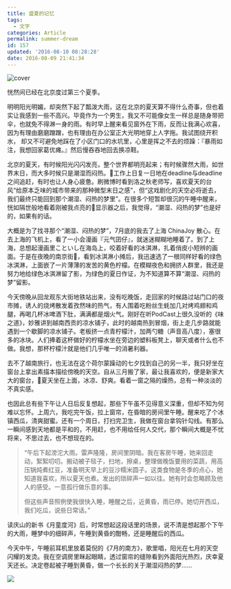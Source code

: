 ```yaml
---
title: 盛夏的记忆
tags:
  - 文字
categories: Article
permalink: summer-dream
id: 157
updated: '2016-08-10 08:28:28'
date: 2016-08-09 21:41:34
---
```


![cover](https://cat.yufan.me/cats/2016-08-09-2016080903.png)

恍然间已经在北京度过第三个夏季。

明明阳光明媚，却突然下起了瓢泼大雨，这在北京的夏天算不得什么奇事，但也着实让我感到一些不高兴。毕竟作为一个男生，我又不可能像女生一样总是随身带把伞，也就免不得淋一身的雨。有时早上醒来看见窗外在下雨，反而让我满心欢喜，因为有理由磨磨蹭蹭，也有理由在办公室正大光明地穿上人字拖。我试图绕开积水， 却又不可避免地踩在了小区门口的水坑里，心里是挥之不去的烦躁：『暴雨如注，我想回家葛优瘫。』然后慢吞吞地回去换凉鞋。

<!--more-->

北京的夏天，有时候阳光闪闪发亮，整个世界都明亮起来；有时候骤然大雨，如世界末日，而大多时候只是潮湿而闷热。工作上日复一日地在deadline与deadline之间追赶，有时也让人身心疲惫。刷微博时看到洛之秋老师写，喜欢夏天的台风“给原本乏味的城市带来的那种微型末日之感”，但“这戏剧化的天空必将逝去，我们最终只能回到那个潮湿、闷热的梦里”。在很多个短暂却很沉的午睡中醒来，恍如隔世般地看着刚被我点亮的显示器之后，我觉得，“潮湿、闷热的梦”也是好的，如果有的话。

大概是为了找寻那个“潮湿、闷热的梦”，7月底的我去了上海 ChinaJoy 散心。在去上海的飞机上，看了一小会漫画『元气囝仔』，就迷迷糊糊地睡着了。到了上海，总想起漫画里こといし在海岛上，咬着好看的冰淇淋，扎着俏皮小短辨的画面。于是在夜晚的南京街，看到冰淇淋小摊后，我迅速选了一根同样好看的绿色冰淇淋，上面嵌了一片薄薄的发苦的黄色柠檬。在模糊夜色和拥挤人群里，我还是努力地给绿色冰淇淋留了影，为绿色的夏日作证，为不知道算不算“潮湿、闷热的梦”留影。

今天傍晚从回龙观东大街地铁站出来，没有吃晚饭，走回家的时候路过站门口的夜市摊，诱人的烧烤散发着孜然味的热气，有人围着吃粉丝生蚝加几对烤鸡翅和鸡腿，再喝几杯冰啤酒下肚，满满都是烟火气。刚好在听PodCast上很久没听的《味之道》，妙雅讲到越南西贡的凉水铺子，此时的越南热到冒烟，街上走几步路就能遇到一个歇脚的凉水铺子。老板挤一点青柠檬汁，加两勺糖（声音高八度），塞很多的冰块。人们捧着这杯做好的柠檬水坐在旁边的塑料板凳上，聊天或者什么也不做。我想，那杯柠檬汁就是他们几乎唯一的消暑利器。

去不了越南旅行，也无法在这个荷尔蒙躁动的七夕找到自己的另一半，我只好坐在窗台上拿出素描本描绘傍晚的天空。自从三月搬了家，最让我喜欢的，便是新家大大的窗台，夏天坐在上面，冰凉、舒爽。看着一窗之隔的燥热，总有一种淡淡的不真实感。

也因此总有些下午让人日后反复想起，那些下午虽不见得意义深重，但却不知为何难以忘怀。上周六，我吃完午饭，拉上窗帘，在昏暗的房间里午睡。醒来吃了个冰镇西瓜，清爽甜蜜。还有一个周日，打扫完卫生，我做在窗台拿钩针勾线。有那么一瞬间感到天地都是平和的，不用赶，也不用给任何人交代，那个瞬间大概是不忧将来，不思过去，也不想现在的。

>“午后下起滂沱大雨。雷声隆隆，房间里阴暗。我在客房午睡，她来回走动，絮絮叨叨。搬动被子毯子，扫地，擦桌，整理做晚饭要用的菜蔬，用高压锅炖煮红豆，准备明天早上的豆沙糯米圆子。这类食物是冬季的点心，她知道我喜欢，所以夏天也煮。发出的琐碎声一如以往。她有时会忽略顾及他人的感受。一意孤行做乐意的事。
>
>但这些声音照例使我很快入睡，睡醒之后，近黄昏，雨已停。她切开西瓜，我们吃瓜，说些日常话。”

读庆山的新书《月童度河》后，时常想起这段话里的场景，说不清是想起那个下午的大雨，睡梦中的细碎声，午睡到黄昏的酣畅，还是睡醒后的西瓜。

今天中午，午睡前耳机里放着莫倪的《7月的南方》，歌里唱，阳光在七月的天空闪耀的发烫。我在空调房里眯起眼睛，透过窗帘的缝隙看到外面阳光热烈，庆幸夏天还长。决定卷起被子睡到黄昏，做一个长长的关于潮湿闷热的梦……

![](https://cat.yufan.me/cats/2016-08-09-2016080901.jpg)
